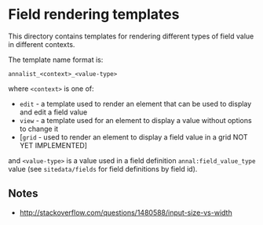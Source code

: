 # Field rendering templates

This directory contains templates for rendering different types of field value in different contexts.

The template name format is:

    annalist_<context>_<value-type>

where `<context>` is one of:

* `edit` - a template used to render an element that can be used to display and edit a field value
* `view` - a template used for an element to display a value without options to change it
* [`grid` - used to render an element to display a field value in a grid NOT YET IMPLEMENTED]

and `<value-type>` is a value used in a field definition `annal:field_value_type` value (see `sitedata/fields` for field definitions by field id).


## Notes

* http://stackoverflow.com/questions/1480588/input-size-vs-width

